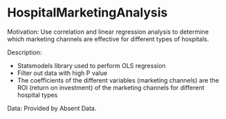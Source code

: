 # HospitalMarketingAnalysis
Motivation: Use correlation and linear regression analysis to determine which marketing channels are effective for different types of hospitals.

Description:
- Statsmodels library used to perform OLS regression
- Filter out data with high P value
- The coefficients of the different variables (marketing channels) are the ROI (return on investment) of the marketing channels for different hospital types

Data: Provided by Absent Data. 
